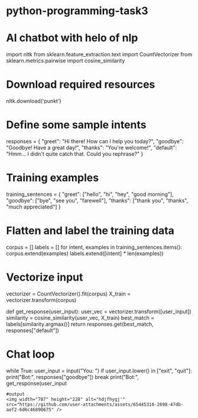 # python-programming-task3
# AI chatbot with helo of nlp

import nltk
from sklearn.feature_extraction.text import CountVectorizer
from sklearn.metrics.pairwise import cosine_similarity

# Download required resources
nltk.download('punkt')

# Define some sample intents
responses = {
    "greet": "Hi there! How can I help you today?",
    "goodbye": "Goodbye! Have a great day!",
    "thanks": "You're welcome!",
    "default": "Hmm... I didn't quite catch that. Could you rephrase?"
}

# Training examples
training_sentences = {
    "greet": ["hello", "hi", "hey", "good morning"],
    "goodbye": ["bye", "see you", "farewell"],
    "thanks": ["thank you", "thanks", "much appreciated"]
}

# Flatten and label the training data
corpus = []
labels = []
for intent, examples in training_sentences.items():
    corpus.extend(examples)
    labels.extend([intent] * len(examples))

# Vectorize input
vectorizer = CountVectorizer().fit(corpus)
X_train = vectorizer.transform(corpus)

def get_response(user_input):
    user_vec = vectorizer.transform([user_input])
    similarity = cosine_similarity(user_vec, X_train)
    best_match = labels[similarity.argmax()]
    return responses.get(best_match, responses["default"])

# Chat loop
while True:
    user_input = input("You: ")
    if user_input.lower() in ["exit", "quit"]:
        print("Bot:", responses["goodbye"])
        break
    print("Bot:", get_response(user_input

    #output
    <img width="787" height="228" alt="hdjfhygj'" src="https://github.com/user-attachments/assets/65445316-2698-47db-aef2-6d6c46890675" />

